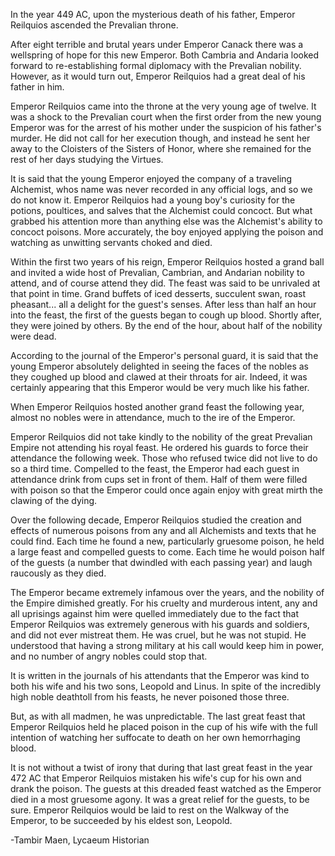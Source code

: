 In the year 449 AC, upon the
mysterious death of his father,
Emperor Reilquios ascended
the Prevalian throne.

After eight terrible and brutal
years under Emperor Canack
there was a wellspring of hope
for this new Emperor. Both
Cambria and Andaria looked
forward to re-establishing
formal diplomacy with the
Prevalian nobility. However,
as it would turn out, Emperor
Reilquios had a great deal of
his father in him.









Emperor Reilquios came into
the throne at the very young
age of twelve. It was a shock
to the Prevalian court when
the first order from the new
young Emperor was for the
arrest of his mother under the
suspicion of his father's murder.
He did not call for her execution
though, and instead he sent her
away to the Cloisters of the Sisters
of Honor, where she remained
for the rest of her days studying
the Virtues.











It is said that the young Emperor
enjoyed the company of a
traveling Alchemist, whos name
was never recorded in any official
logs, and so we do not know it.
Emperor Reilquios had a young
boy's curiosity for the potions,
poultices, and salves that the
Alchemist could concoct. But
what grabbed his attention
more than anything else was the
Alchemist's ability to concoct
poisons. More accurately, the
boy enjoyed applying the poison
and watching as unwitting servants
choked and died.









Within the first two years of his
reign, Emperor Reilquios hosted
a grand ball and invited a wide
host of Prevalian, Cambrian, and
Andarian nobility to attend, and
of course attend they did. The
feast was said to be unrivaled at
that point in time. Grand buffets of
iced desserts, succulent swan, roast
pheasant... all a delight for the
guest's senses. After less than half
an hour into the feast, the first of
the guests began to cough up blood.
Shortly after, they were joined by
others. By the end of the hour,
about half of the nobility
were dead.








According to the journal of the
Emperor's personal guard, it is
said that the young Emperor
absolutely delighted in seeing the
faces of the nobles as they
coughed up blood and clawed
at their throats for air. Indeed,
it was certainly appearing that
this Emperor would be very
much like his father.

When Emperor Reilquios hosted
another grand feast the following
year, almost no nobles were
in attendance, much to the ire
of the Emperor.









Emperor Reilquios did not take
kindly to the nobility of the
great Prevalian Empire not
attending his royal feast. He
ordered his guards to force
their attendance the following
week. Those who refused twice
did not live to do so a third time.
Compelled to the feast, the
Emperor had each guest in
attendance drink from cups set
in front of them. Half of them
were filled with poison so that
the Emperor could once again
enjoy with great mirth the
clawing of the dying.









Over the following decade,
Emperor Reilquios studied the
creation and effects of numerous
poisons from any and all
Alchemists and texts that he could
find. Each time he found a new,
particularly gruesome poison,
he held a large feast and
compelled guests to come. Each
time he would poison half of
the guests (a number that dwindled
with each passing year) and
laugh raucously as they died.












The Emperor became extremely
infamous over the years, and
the nobility of the Empire dimished
greatly. For his cruelty and
murderous intent, any and all
uprisings against him were
quelled immediately due to the
fact that Emperor Reilquios was
extremely generous with his
guards and soldiers, and did not
ever mistreat them. He was
cruel, but he was not stupid.
He understood that having a strong
military at his call would keep
him in power, and no number
of angry nobles could stop that.









It is written in the journals of
his attendants that the Emperor
was kind to both his wife and
his two sons, Leopold and Linus.
In spite of the incredibly high
noble deathtoll from his feasts,
he never poisoned those three.

But, as with all madmen, he was
unpredictable. The last great feast
that Emperor Reilquios held he
placed poison in the cup of his
wife with the full intention of
watching her suffocate to death
on her own hemorrhaging blood.










It is not without a twist of irony
that during that last great feast
in the year 472 AC that Emperor
Reilquios mistaken his wife's
cup for his own and drank the
poison. The guests at this
dreaded feast watched as the
Emperor died in a most gruesome
agony. It was a great relief
for the guests, to be sure.
Emperor Reilquios would be laid
to rest on the Walkway of
the Emperor, to be succeeded
by his eldest son, Leopold.

-Tambir Maen, Lycaeum Historian
